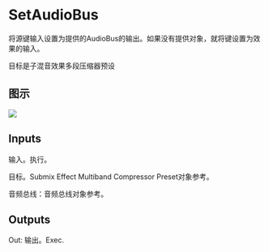 # SetAudioBus

将源键输入设置为提供的AudioBus的输出。如果没有提供对象，就将键设置为效果的输入。

目标是子混音效果多段压缩器预设

## 图示

![]($-20221218-18042866.png)

## Inputs

输入。执行。

目标。Submix Effect Multiband Compressor Preset对象参考。

音频总线：音频总线对象参考。 

## Outputs

Out: 输出。Exec.
